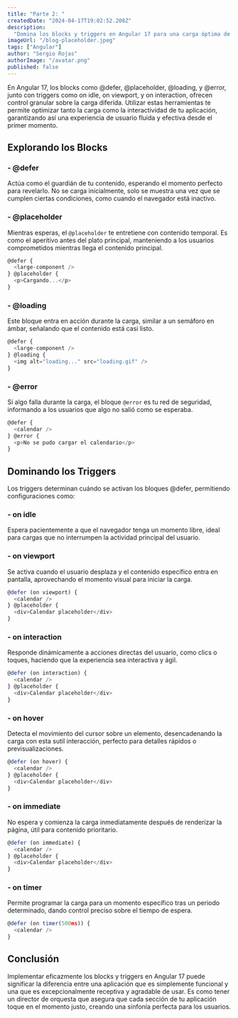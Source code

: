 ```yaml
---
title: "Parte 2: "
createdDate: "2024-04-17T19:02:52.208Z"
description:
  "Domina los blocks y triggers en Angular 17 para una carga óptima de contenido. Aprende a gestionar diferentes etapas del proceso de carga diferida de forma eficiente y efectiva."
imageUrl: "/blog-placeholder.jpeg"
tags: ["Angular"]
author: "Sergio Rojas"
authorImage: "/avatar.png"
published: false
---
```

En Angular 17, los blocks como @defer, @placeholder, @loading, y @error, junto con triggers como on idle, on viewport, y on interaction, ofrecen control granular sobre la carga diferida. Utilizar estas herramientas te permite optimizar tanto la carga como la interactividad de tu aplicación, garantizando así una experiencia de usuario fluida y efectiva desde el primer momento.

## Explorando los Blocks

### - @defer

Actúa como el guardián de tu contenido, esperando el momento perfecto para revelarlo. No se carga inicialmente, solo se muestra una vez que se cumplen ciertas condiciones, como cuando el navegador está inactivo.

### - @placeholder

Mientras esperas, el `@placeholder` te entretiene con contenido temporal. Es como el aperitivo antes del plato principal, manteniendo a los usuarios comprometidos mientras llega el contenido principal.

```javascript
@defer {
  <large-component />
} @placeholder {
  <p>Cargando...</p>
}
```
### - @loading

Este bloque entra en acción durante la carga, similar a un semáforo en ámbar, señalando que el contenido está casi listo.

```javascript
@defer {
  <large-component />
} @loading {
  <img alt="loading..." src="loading.gif" />
}
```
### - @error

Si algo falla durante la carga, el bloque `@error` es tu red de seguridad, informando a los usuarios que algo no salió como se esperaba.

```javascript
@defer {
  <calendar />
} @error {
  <p>No se pudo cargar el calendario</p>
}
```
## Dominando los Triggers

Los triggers determinan cuándo se activan los bloques @defer, permitiendo configuraciones como:

### - on idle

Espera pacientemente a que el navegador tenga un momento libre, ideal para cargas que no interrumpen la actividad principal del usuario.

### - on viewport

Se activa cuando el usuario desplaza y el contenido específico entra en pantalla, aprovechando el momento visual para iniciar la carga.

```javascript
@defer (on viewport) {
  <calendar />
} @placeholder {
  <div>Calendar placeholder</div>
}
```
### - on interaction

Responde dinámicamente a acciones directas del usuario, como clics o toques, haciendo que la experiencia sea interactiva y ágil.

```javascript
@defer (on interaction) {
  <calendar />
} @placeholder {
  <div>Calendar placeholder</div>
}
```
### - on hover

Detecta el movimiento del cursor sobre un elemento, desencadenando la carga con esta sutil interacción, perfecto para detalles rápidos o previsualizaciones.

```javascript
@defer (on hover) {
  <calendar />
} @placeholder {
  <div>Calendar placeholder</div>
}
```
### - on immediate

No espera y comienza la carga inmediatamente después de renderizar la página, útil para contenido prioritario.

```javascript
@defer (on immediate) {
  <calendar />
} @placeholder {
  <div>Calendar placeholder</div>
}
```
### - on timer

Permite programar la carga para un momento específico tras un periodo determinado, dando control preciso sobre el tiempo de espera.

```javascript
@defer (on timer(500ms)) {
  <calendar />
}
```
## Conclusión

Implementar eficazmente los blocks y triggers en Angular 17 puede significar la diferencia entre una aplicación que es simplemente funcional y una que es excepcionalmente receptiva y agradable de usar. Es como tener un director de orquesta que asegura que cada sección de tu aplicación toque en el momento justo, creando una sinfonía perfecta para los usuarios.